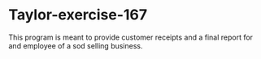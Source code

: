 # Taylor-exercise-167
This program is meant to provide customer receipts and a final report for and employee of a sod selling business.
